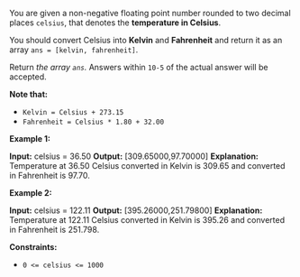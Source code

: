 You are given a non-negative floating point number rounded to two decimal places  `celsius`, that denotes the  **temperature in Celsius**.

You should convert Celsius into  **Kelvin**  and  **Fahrenheit**  and return it as an array  `ans = [kelvin, fahrenheit]`.

Return  _the array  `ans`._ Answers within  `10-5`  of the actual answer will be accepted.

**Note that:**

-   `Kelvin = Celsius + 273.15`
-   `Fahrenheit = Celsius * 1.80 + 32.00`

**Example 1:**

**Input:** celsius = 36.50
**Output:** [309.65000,97.70000]
**Explanation:** Temperature at 36.50 Celsius converted in Kelvin is 309.65 and converted in Fahrenheit is 97.70.

**Example 2:**

**Input:** celsius = 122.11
**Output:** [395.26000,251.79800]
**Explanation:** Temperature at 122.11 Celsius converted in Kelvin is 395.26 and converted in Fahrenheit is 251.798.

**Constraints:**

-   `0 <= celsius <= 1000`